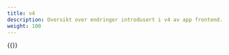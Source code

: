 ```yaml
---
title: v4
description: Oversikt over endringer introdusert i v4 av app frontend.
weight: 100
---
```


{{<children />}}